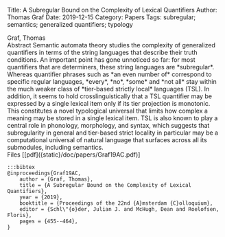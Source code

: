 Title: A Subregular Bound on the Complexity of Lexical Quantifiers
Author: Thomas Graf
Date: 2019-12-15
Category: Papers
Tags: subregular; semantics; generalized quantifiers; typology

<div markdown class="authors">
Graf, Thomas
</div>

<div markdown class="abstract">
<span id="abstract-title">Abstract</span>
Semantic automata theory studies the complexity of generalized quantifiers in terms of the string languages that describe their truth conditions.
An important point has gone unnoticed so far: for most quantifiers that are determiners, these string languages are *subregular*.
Whereas quantifier phrases such as *an even number of* correspond to specific regular languages, *every*, *no*, *some* and *not all* stay within the much weaker class of *tier-based strictly local* languages (TSL).
In addition, it seems to hold crosslinguistically that a TSL quantifier may be expressed by a single lexical item only if its tier projection is monotonic.
This constitutes a novel typological universal that limits how complex a meaning may be stored in a single lexical item.
TSL is also known to play a central role in phonology, morphology, and syntax, which suggests that subregularity in general and tier-based strict locality in particular may be a computational universal of natural language that surfaces across all its submodules, including semantics.
</div>

<div markdown class="files">
<span id="files-title">Files</span>
[[pdf]({static}/doc/papers/Graf19AC.pdf)]
</div>

~~~
:::bibtex
@inproceedings{Graf19AC,
    author = {Graf, Thomas},
    title = {A Subregular Bound on the Complexity of Lexical Quantifiers},
    year = {2019},
    booktitle = {Proceedings of the 22nd {A}msterdam {C}olloquium},
    editor = {Schl\"{o}der, Julian J. and McHugh, Dean and Roelofsen, Floris},
    pages = {455--464},
}
~~~
